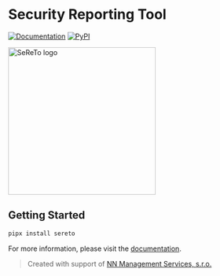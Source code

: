 # Security Reporting Tool

<!-- Badges -->
[![Documentation](https://img.shields.io/badge/Documentation-SeReTo-blue)](https://sereto.s4n.cz/)
[![PyPI](https://img.shields.io/pypi/v/sereto?label=PyPI)](https://pypi.org/project/sereto/)

<picture>
  <source media="(prefers-color-scheme: dark)" srcset="https://raw.githubusercontent.com/s3r3t0/sereto/main/docs/assets/logo/sereto_block_white.svg">
  <source media="(prefers-color-scheme: light)" srcset="https://raw.githubusercontent.com/s3r3t0/sereto/main/docs/assets/logo/sereto_block_black.svg">
  <img alt="SeReTo logo" src="https://raw.githubusercontent.com/s3r3t0/sereto/main/docs/assets/logo/sereto_block_black.svg" height="300">
</picture>

## Getting Started

```bash
pipx install sereto
```

For more information, please visit the [documentation](https://sereto.s4n.cz/getting_started/installation/).


> Created with support of [NN Management Services, s.r.o.](https://www.nn.cz/kariera/en/it-hub/)
